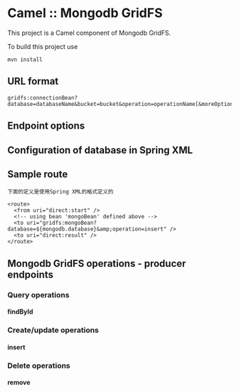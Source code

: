 Camel :: Mongodb GridFS
=======================

This project is a Camel component of Mongodb GridFS.

To build this project use

    mvn install

## URL format

    gridfs:connectionBean?database=databaseName&bucket=bucket&operation=operationName[&moreOptions...]

## Endpoint options

## Configuration of database in Spring XML

## Sample route
    下面的定义是使用Spring XML的格式定义的

    <route>
      <from uri="direct:start" />
      <!-- using bean 'mongoBean' defined above -->
      <to uri="gridfs:mongoBean?database=${mongodb.database}&amp;operation=insert" />
      <to uri="direct:result" />
    </route>

## Mongodb GridFS operations - producer endpoints

### Query operations

#### findById

### Create/update operations

#### insert

### Delete operations

#### remove